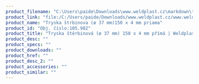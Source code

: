 ```yaml
---
product_filename: "C:\Users\paide\Downloads\www.weldplast.cz\markdown\tryska-sterbinova-o-37-mm-150-x-4-mm-prima.md"
product_link: "file:/C:/Users/paide/Downloads/www.weldplast.cz/www.weldplast.cz/sk/tryska-sterbinova-o-37-mm-150-x-4-mm-prima"
product_name: "Tryska štrbinova (ø 37 mm)150 x 4 mm priama"
product_id: "Obj. číslo:105.982"
product_title: "Tryska štěrbinová (ø 37 mm) 150 x 4 mm přímá | Weldplast"
product_desc: ""
product_specs: ""
product_downloads: ""
product_href: ""
product_desc_2: ""
product_accessories: ""
product_similar: ""
---
```

